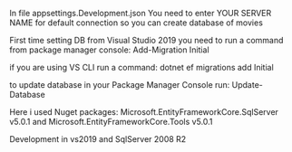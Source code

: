 In  file  appsettings.Development.json  You need to enter YOUR SERVER NAME for default connection so you can create database of movies

First time setting DB from Visual Studio 2019 you need to run a command from package manager console: Add-Migration Initial 


if you are using VS CLI run a command: dotnet ef migrations add Initial


to update database in your Package Manager Console run: Update-Database     



Here i used Nuget packages:
Microsoft.EntityFrameworkCore.SqlServer v5.0.1
and Microsoft.EntityFrameworkCore.Tools v5.0.1

Development in
vs2019
and SqlServer 2008 R2
